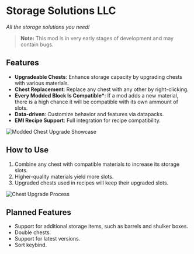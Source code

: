 # Storage Solutions LLC

_All the storage solutions you need!_

> **Note:** This mod is in very early stages of development and may contain bugs.

## Features

-   **Upgradeable Chests**: Enhance storage capacity by upgrading chests with various materials.
-   **Chest Replacement**: Replace any chest with any other by right-clicking.
-   **Every Modded Block Is Compatible\***: If a mod adds a new material, there is a high chance it will be compatible with its own ammount of slots.
-   **Data-driven**: Customize behavior and features via datapacks.
-   **EMI Recipe Support**: Full integration for recipe compatibility.

![Modded Chest Upgrade Showcase](# "Chest upgraded with various materials for extra slots")

## How to Use

1. Combine any chest with compatible materials to increase its storage slots.
2. Higher-quality materials yield more slots.
3. Upgraded chests used in recipes will keep their upgraded slots.

![Chest Upgrade Process](# "Demonstration of upgrading a chest with materials")

## Planned Features

-   Support for additional storage items, such as barrels and shulker boxes.
-   Double chests.
-   Support for latest versions.
-   Sort keybind.
